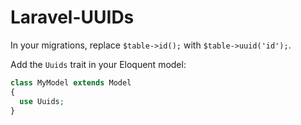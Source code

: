 # Laravel-UUIDs

In your migrations, replace `$table->id();` with `$table->uuid('id');`.

Add the `Uuids` trait in your Eloquent model:
```php
class MyModel extends Model
{
  use Uuids;
}
```

